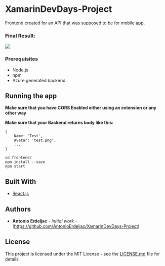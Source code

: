 # XamarinDevDays-Project

Frontend created for an API that was supposed to be for mobile app.

### Final Result:
![](https://im5.ezgif.com/tmp/ezgif-5-9d8b80eccb.gif)

### Prerequisites

* Node.js
* npm
* Azure generated backend

## Running the app

**Make sure that you have CORS Enabled either using an extension or any other way**

**Make sure that your Backend returns body like this:**
```
{
    Name: 'Test',
    Avatar: 'test.png',
    ...
}
```

```
cd frontend/ 
npm install --save
npm start
```

## Built With

* [React.js](https://github.com/facebook/react) 


## Authors

* **Antonio Erdeljac** - *Initial work* - (https://github.com/AntonioErdeljac/XamarinDevDays-Project)

## License

This project is licensed under the MIT License - see the [LICENSE.md](LICENSE.md) file for details


